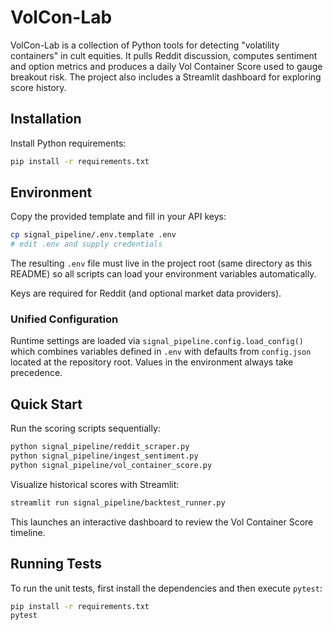 # VolCon-Lab

VolCon-Lab is a collection of Python tools for detecting "volatility containers" in cult equities. It pulls Reddit discussion, computes sentiment and option metrics and produces a daily Vol Container Score used to gauge breakout risk. The project also includes a Streamlit dashboard for exploring score history.

## Installation

Install Python requirements:

```bash
pip install -r requirements.txt
```

## Environment

Copy the provided template and fill in your API keys:

```bash
cp signal_pipeline/.env.template .env
# edit .env and supply credentials
```

The resulting `.env` file must live in the project root (same directory as this
README) so all scripts can load your environment variables automatically.

Keys are required for Reddit (and optional market data providers).

### Unified Configuration

Runtime settings are loaded via `signal_pipeline.config.load_config()` which
combines variables defined in `.env` with defaults from `config.json` located at
the repository root. Values in the environment always take precedence.

## Quick Start

Run the scoring scripts sequentially:

```bash
python signal_pipeline/reddit_scraper.py
python signal_pipeline/ingest_sentiment.py
python signal_pipeline/vol_container_score.py
```

Visualize historical scores with Streamlit:

```bash
streamlit run signal_pipeline/backtest_runner.py
```

This launches an interactive dashboard to review the Vol Container Score timeline.

## Running Tests

To run the unit tests, first install the dependencies and then execute `pytest`:

```bash
pip install -r requirements.txt
pytest
```
